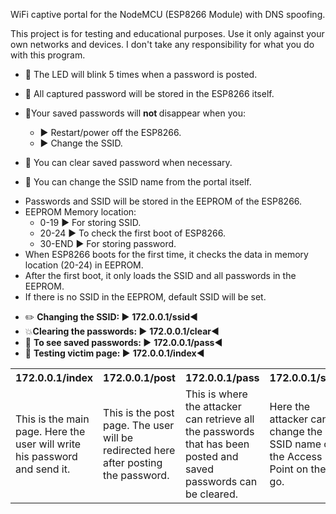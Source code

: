 
WiFi captive portal for the NodeMCU (ESP8266 Module) with DNS spoofing.



This project is for testing and educational purposes. Use it only against your own networks and devices. I don't take any responsibility for what you do with this program.



- :muscle: The LED will blink 5 times when a password is posted.
- :muscle: All captured password will be stored in the ESP8266 itself.
- :muscle:Your saved passwords will <b> not </b> disappear when you:

  - :arrow_forward: Restart/power off the ESP8266.
  - :arrow_forward: Change the SSID.

- :muscle: You can clear saved password when necessary.
- :muscle: You can change the SSID name from the portal itself.

<!-- Working -->



- Passwords and SSID will be stored in the EEPROM of the ESP8266.
- EEPROM Memory location:
  - 0-19 :arrow_forward: For storing SSID.
  - 20-24 :arrow_forward: To check the first boot of ESP8266.
  - 30-END :arrow_forward: For storing password.
- When ESP8266 boots for the first time, it checks the data in memory location (20-24) in EEPROM.
- After the first boot, it only loads the SSID and all passwords in the EEPROM.
- If there is no SSID in the EEPROM, default SSID will be set.

<!-- Usage -->


- :pencil2: <b>Changing the SSID: </b>:arrow_forward: <b>172.0.0.1/ssid</b>:arrow_backward:
- :boom:<b>Clearing the passwords: </b>:arrow_forward: <b>172.0.0.1/clear</b>:arrow_backward:
- :see_no_evil: <b> To see saved passwords: </b> :arrow_forward: <b>172.0.0.1/pass</b>:arrow_backward:
- :scroll: <b> Testing victim page: </b> :arrow_forward: <b>172.0.0.1/index</b>:arrow_backward:



<table>
  <tr>
    <th>172.0.0.1/index</th>
    <th>172.0.0.1/post</th> 
    <th>172.0.0.1/pass</th>
    <th>172.0.0.1/ssid</th>
  </tr>
  <tr>
    <td>This is the main page. Here the user will write his password and send it.</td>
    <td>This is the post page. The user will be redirected here after posting the password.</td>
    <td>This is where the attacker can retrieve all the passwords that has been posted and saved passwords can be cleared.</td>
    <td>Here the attacker can change the SSID name of the Access Point on the go.</td>

</table>


